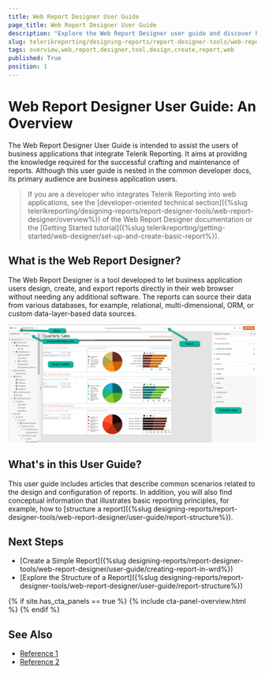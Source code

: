 ```yaml
---
title: Web Report Designer User Guide
page_title: Web Report Designer User Guide
description: "Explore the Web Report Designer user guide and discover how to apply the powerful features of the report designer to effortlessly craft rich dynamic reports."
slug: telerikreporting/designing-reports/report-designer-tools/web-report-designer/user-guide/overview
tags: overview,web,report,designer,tool,design,create,report,web
published: True
position: 1
---
```


# Web Report Designer User Guide: An Overview

The Web Report Designer User Guide is intended to assist the users of business applications that integrate Telerik Reporting. It aims at providing the knowledge required for the successful crafting and maintenance of reports. Although this user guide is nested in the common developer docs, its primary audience are business application users.

> If you are a developer who integrates Telerik Reporting into web applications, see the [developer-oriented technical section]({%slug telerikreporting/designing-reports/report-designer-tools/web-report-designer/overview%}) of the Web Report Designer documentation or the [Getting Started tutorial]({%slug telerikreporting/getting-started/web-designer/set-up-and-create-basic-report%}). 

## What is the Web Report Designer?

The Web Report Designer is a tool developed to let business application users design, create, and export reports directly in their web browser without needing any additional software. The reports can source their data from various databases, for example, relational, multi-dimensional, ORM, or custom data-layer-based data sources.

![Main areas and functionalities of the Telerik Web Report Designer](../images/Designer/web-report-designer-dashboard.png)

## What's in this User Guide?

This user guide includes articles that describe common scenarios related to the design and configuration of reports. In addition, you will also find conceptual information that illustrates basic reporting principles, for example, how to [structure a report]({%slug designing-reports/report-designer-tools/web-report-designer/user-guide/report-structure%}).

## Next Steps

* [Create a Simple Report]({%slug designing-reports/report-designer-tools/web-report-designer/user-guide/creating-report-in-wrd%})
* [Explore the Structure of a Report]({%slug designing-reports/report-designer-tools/web-report-designer/user-guide/report-structure%})

{% if site.has_cta_panels == true %}
{% include cta-panel-overview.html %}
{% endif %}

## See Also

* [Reference 1]()
* [Reference 2]()
